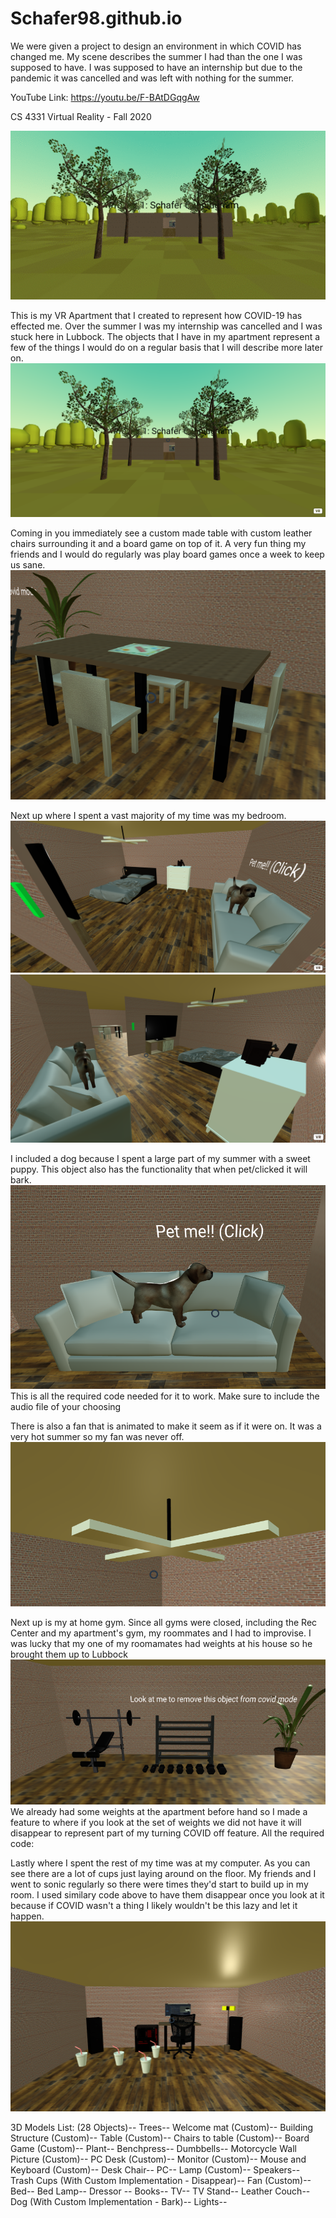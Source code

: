 # Schafer98.github.io
We were given a project to design an environment in which COVID has changed me.  My scene describes the summer I had than the one I was supposed to have.  I was supposed to have an internship but due to the pandemic it was cancelled and was left with nothing for the summer.

YouTube Link: https://youtu.be/F-BAtDGqgAw

CS 4331 Virtual Reality - Fall 2020

![Image of GIF](https://github.com/Schafer98/Schafer98.github.io/blob/master/images/ReportImages/AptGIF.gif)


This is my VR Apartment that I created to represent how COVID-19 has effected me.  Over the summer I was my internship was cancelled and I was stuck here in Lubbock.  The objects that I have in my apartment represent a few of the things I would do on a regular basis that I will describe more later on.
![Image of Apartment Outside](https://github.com/Schafer98/Schafer98.github.io/blob/master/images/ReportImages/MyApt.PNG)


Coming in you immediately see a custom made table with custom leather chairs surrounding it and a board game on top of it.  A very fun thing my friends and I would do regularly was play board games once a week to keep us sane.
![Image of TableChairsBoardGame](https://github.com/Schafer98/Schafer98.github.io/blob/master/images/ReportImages/TableAndChairs.PNG)


Next up where I spent a vast majority of my time was my bedroom.  
![Image of RoomPic1](https://github.com/Schafer98/Schafer98.github.io/blob/master/images/ReportImages/RoomPic1.PNG)
![Image of RoomPic2](https://github.com/Schafer98/Schafer98.github.io/blob/master/images/ReportImages/RoomPic2.PNG)

I included a dog because I spent a large part of my summer with a sweet puppy.  This object also has the functionality that when pet/clicked it will bark.
![Image of Dog](https://github.com/Schafer98/Schafer98.github.io/blob/master/images/ReportImages/Dog.PNG)
This is all the required code needed for it to work.  Make sure to include the audio file of your choosing
<a-entity gltf-model="#Dog" scale=".03 .03 .03" position="5.5 0.45 1.3" rotation="0 0 0" sound="src: url(DogBark.mp3); on: click" class="intersectable"></a-entity>

There is also a fan that is animated to make it seem as if it were on.  It was a very hot summer so my fan was never off.
![Image of Fan](https://github.com/Schafer98/Schafer98.github.io/blob/master/images/ReportImages/MovingFan.PNG)


Next up is my at home gym.  Since all gyms were closed, including the Rec Center and my apartment's gym, my roommates and I had to improvise.  I was lucky that my one of my roomamates had weights at his house so he brought them up to Lubbock
![Image of Gym](https://github.com/Schafer98/Schafer98.github.io/blob/master/images/ReportImages/Weights.PNG)
We already had some weights at the apartment before hand so I made a feature to where if you look at the set of weights we did not have it will disappear to represent part of my turning COVID off feature.
All the required code:
<a-entity gltf-model="#WeightRoom" scale="1 1 1" position="-2.5 .6 4.25" rotation="0 -90 0" event-set__makevisible="_event: mouseleave; visible: false" class="intersectable">


Lastly where I spent the rest of my time was at my computer.  As you can see there are a lot of cups just laying around on the floor.  My friends and I went to sonic regularly so there were times they'd start to build up in my room.  I used similary code above to have them disappear once you look at it because if COVID wasn't a thing I likely wouldn't be this lazy and let it happen.
![Image of PC](https://github.com/Schafer98/Schafer98.github.io/blob/master/images/ReportImages/PCarea.PNG)
        <a-entity gltf-model="#TrashCup" scale=".9 .9 .9" position="20 0 0" rotation="0 225 0" event-set__makevisible="_event: mouseleave; visible: false" class="intersectable"></a-entity>
        <a-entity gltf-model="#TrashCup" scale=".9 .9 .9" position="19 0 .5" rotation="0 225 0" event-set__makevisible="_event: mouseleave; visible: false" class="intersectable"></a-entity>
        <a-entity gltf-model="#TrashCup" scale=".9 .9 .9" position="19.8 0 1" rotation="0 225 0" event-set__makevisible="_event: mouseleave; visible: false" class="intersectable"></a-entity>
        <a-entity gltf-model="#TrashCup" scale=".9 .9 .9" position="18.5 0 2" rotation="0 225 0" event-set__makevisible="_event: mouseleave; visible: false" class="intersectable"></a-entity>
        <a-entity gltf-model="#TrashCup" scale=".9 .9 .9" position="18 0 .5" rotation="0 225 0" event-set__makevisible="_event: mouseleave; visible: false" class="intersectable"></a-entity>
        
        
        
        
        
3D Models List:  (28 Objects)--
        Trees--
        Welcome mat (Custom)--
        Building Structure (Custom)--
        Table (Custom)--
        Chairs to table (Custom)--
        Board Game (Custom)--
        Plant--
        Benchpress--
        Dumbbells--
        Motorcycle Wall Picture (Custom)--
        PC Desk (Custom)--
        Monitor (Custom)--
        Mouse and Keyboard (Custom)--
        Desk Chair--
        PC--
        Lamp (Custom)--
        Speakers--
        Trash Cups (With Custom Implementation - Disappear)--
        Fan (Custom)--
        Bed--
        Bed Lamp--
        Dressor --
        Books--
        TV--
        TV Stand--
        Leather Couch--
        Dog (With Custom Implementation - Bark)--
        Lights--
        
